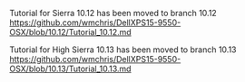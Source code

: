 Tutorial for Sierra 10.12 has been moved to branch 10.12  
https://github.com/wmchris/DellXPS15-9550-OSX/blob/10.12/Tutorial_10.12.md  

Tutorial for High Sierra 10.13 has been moved to branch 10.13  
https://github.com/wmchris/DellXPS15-9550-OSX/blob/10.13/Tutorial_10.13.md  
